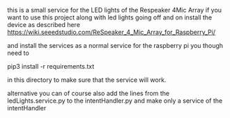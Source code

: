 this is a small service for the LED lights of the Respeaker 4Mic Array
if you want to use this project along with led lights going off and on install the device as described here
https://wiki.seeedstudio.com/ReSpeaker_4_Mic_Array_for_Raspberry_Pi/

and install the services as a normal service for the raspberry pi
you though need to 

pip3 install -r requirements.txt

in this directory to make sure that the service will work.

alternative 
you can of course also add the lines from the ledLights.service.py to the intentHandler.py and make only a service of the intentHandler
